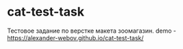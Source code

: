 # cat-test-task
Тестовое задание по верстке макета зоомагазин.
demo - https://alexander-webov.github.io/cat-test-task/
